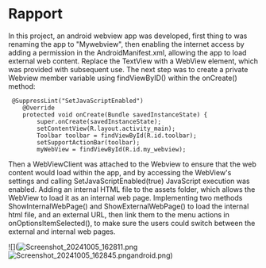 
# Rapport
 In this project, an android webview app was developed, first thing to was renaming the app to "Mywebview", then enabling the internet access by adding a 
permission in the AndroidManifest.xml, allowing the app to load external web content. Replace the TextView with a WebView element, which was provided with 
subsequent use.
 The next step was to create a private Webview member variable using findViewByID() within the onCreate() method: 

```
 @SuppressLint("SetJavaScriptEnabled")
    @Override
    protected void onCreate(Bundle savedInstanceState) {
        super.onCreate(savedInstanceState);
        setContentView(R.layout.activity_main);
        Toolbar toolbar = findViewById(R.id.toolbar);
        setSupportActionBar(toolbar);
        myWebView = findViewById(R.id.my_webview);
```
Then a WebViewClient was attached to the Webview to ensure that the web content would load within the app, and by accessing the WebView's settings and calling
SetJavaScriptEnabled(true) JavaScript execution was enabled. Adding an internal HTML file to the assets folder, which allows the WebView to load it as an internal
web page. Implementing two methods ShowInternalWebPage() and ShowExternalWebPage() to load the internal html file, and an external URL, then link
them to the menu actions in onOptionsItemSelected(), to make sure the users could switch between the external and internal web pages.


![](![Screenshot_20241005_162811.png](..%2F..%2FDesktop%2FScreenshot_20241005_162811.png)
![Screenshot_20241005_162845.png](..%2F..%2FDesktop%2FScreenshot_20241005_162845.png)android.png)

